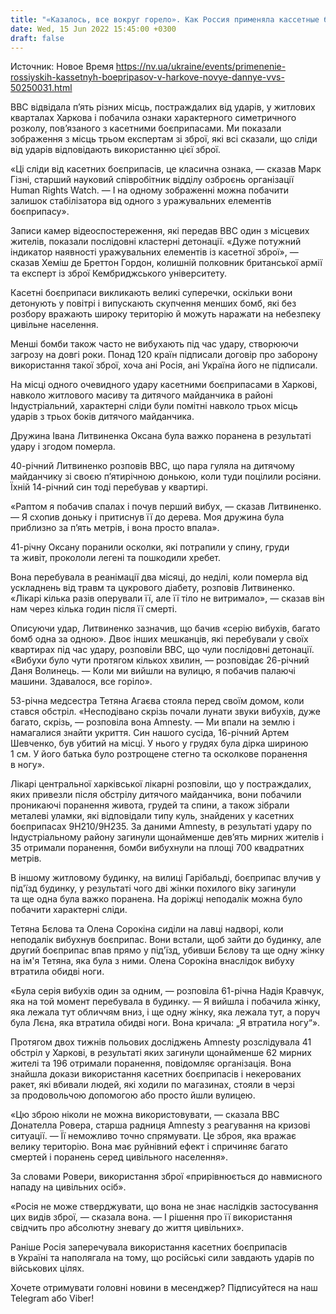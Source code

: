 ```yaml
---
title: "«Казалось, все вокруг горело». Как Россия применяла кассетные боеприпасы в Харькове — ВВС"
date: Wed, 15 Jun 2022 15:45:00 +0300
draft: false
---
```

Источник: Новое Время https://nv.ua/ukraine/events/primenenie-rossiyskih-kassetnyh-boepripasov-v-harkove-novye-dannye-vvs-50250031.html


 BBC відвідала п’ять різних місць, постраждалих від ударів, у житлових кварталах Харкова і побачила ознаки характерного симетричного розколу, пов’язаного з касетними боєприпасами. Ми показали зображення з місць трьом експертам зі зброї, які всі сказали, що сліди від ударів відповідають використанню цієї зброї.

«Ці сліди від касетних боєприпасів, це класична ознака, — сказав Марк Гізні, старший науковий співробітник відділу озброєнь організації Human Rights Watch. — І на одному зображенні можна побачити залишок стабілізатора від одного з уражувальних елементів боєприпасу».

Записи камер відеоспостереження, які передав BBC один з місцевих жителів, показали послідовні кластерні детонації. «Дуже потужний індикатор наявності уражувальних елементів із касетної зброї», — сказав Хеміш де Бреттон Гордон, колишній полковник британської армії та експерт із зброї Кембриджського університету.

Касетні боєприпаси викликають великі суперечки, оскільки вони детонують у повітрі і випускають скупчення менших бомб, які без розбору вражають широку територію й можуть наражати на небезпеку цивільне населення.

Менші бомби також часто не вибухають під час удару, створюючи загрозу на довгі роки. Понад 120 країн підписали договір про заборону використання такої зброї, хоча ані Росія, ані Україна його не підписали.

На місці одного очевидного удару касетними боєприпасами в Харкові, навколо житлового масиву та дитячого майданчика в районі Індустріальний, характерні сліди були помітні навколо трьох місць ударів з трьох боків дитячого майданчика.

Дружина Івана Литвиненка Оксана була важко поранена в результаті удару і згодом померла.

40-річний Литвиненко розповів ВВС, що пара гуляла на дитячому майданчику зі своєю п’ятирічною донькою, коли туди поцілили росіяни. Їхній 14-річний син тоді перебував у квартирі.

«Раптом я побачив спалах і почув перший вибух, — сказав Литвиненко. — Я схопив доньку і притиснув її до дерева. Моя дружина була приблизно за п’ять метрів, і вона просто впала».

41-річну Оксану поранили осколки, які потрапили у спину, груди та живіт, прокололи легені та пошкодили хребет.

Вона перебувала в реанімації два місяці, до неділі, коли померла від ускладнень від травм та цукрового діабету, розповів Литвиненко. «Лікарі кілька разів оперували її, але її тіло не витримало», — сказав він нам через кілька годин після її смерті.

Описуючи удар, Литвиненко зазначив, що бачив «серію вибухів, багато бомб одна за одною». Двоє інших мешканців, які перебували у своїх квартирах під час удару, розповіли BBC, що чули послідовні детонації. «Вибухи було чути протягом кількох хвилин, — розповідає 26-річний Даня Волинець. — Коли ми вийшли на вулицю, я побачив палаючі машини. Здавалося, все горіло».

53-річна медсестра Тетяна Агаєва стояла перед своїм домом, коли стався обстріл. «Несподівано скрізь почали лунати звуки вибухів, дуже багато, скрізь, — розповіла вона Amnesty. — Ми впали на землю і намагалися знайти укриття. Син нашого сусіда, 16-річний Артем Шевченко, був убитий на місці. У нього у грудях була дірка шириною 1 см. У його батька було розтрощене стегно та осколкове поранення в ногу».

Лікарі центральної харківської лікарні розповіли, що у постраждалих, яких привезли після обстрілу дитячого майданчика, вони побачили проникаючі поранення живота, грудей та спини, а також зібрали металеві уламки, які відповідали типу куль, знайдених у касетних боєприпасах 9Н210/9Н235. За даними Amnesty, в результаті удару по Індустріальному району загинули щонайменше дев’ять мирних жителів і 35 отримали поранення, бомби вибухнули на площі 700 квадратних метрів.

В іншому житловому будинку, на вилиці Гарібальді, боєприпас влучив у під'їзд будинку, у результаті чого дві жінки похилого віку загинули та ще одна була важко поранена. На доріжці неподалік можна було побачити характерні сліди.

Тетяна Бєлова та Олена Сорокіна сиділи на лавці надворі, коли неподалік вибухнув боєприпас. Вони встали, щоб зайти до будинку, але другий боєприпас впав прямо у під'їзд, убивши Бєлову та ще одну жінку на ім'я Тетяна, яка була з ними. Олена Сорокіна внаслідок вибуху втратила обидві ноги.

«Була серія вибухів один за одним, — розповіла 61-річна Надія Кравчук, яка на той момент перебувала в будинку. — Я вийшла і побачила жінку, яка лежала тут обличчям вниз, і ще одну жінку, яка лежала тут, а поруч була Лєна, яка втратила обидві ноги. Вона кричала: „Я втратила ногу“».

Протягом двох тижнів польових досліджень Amnesty розслідувала 41 обстріл у Харкові, в результаті яких загинули щонайменше 62 мирних жителі та 196 отримали поранення, повідомляє організація. Вона знайшла докази використання касетних боєприпасів і некерованих ракет, які вбивали людей, які ходили по магазинах, стояли в черзі за продовольчою допомогою або просто йшли вулицею.

«Цю зброю ніколи не можна використовувати, — сказала ВВС Донателла Ровера, старша радниця Amnesty з реагування на кризові ситуації. — Її неможливо точно спрямувати. Це зброя, яка вражає велику територію. Вона має руйнівний ефект і спричиняє багато смертей і поранень серед цивільного населення».

За словами Ровери, використання зброї «прирівнюється до навмисного нападу на цивільних осіб».

«Росія не може стверджувати, що вона не знає наслідків застосування цих видів зброї, — сказала вона. — І рішення про її використання свідчить про абсолютну зневагу до життя цивільних».

Раніше Росія заперечувала використання касетних боєприпасів в Україні та наполягала на тому, що російські сили завдають ударів по військових цілях.

Хочете отримувати головні новини в месенджер? Підписуйтеся на наш Telegram або Viber!
